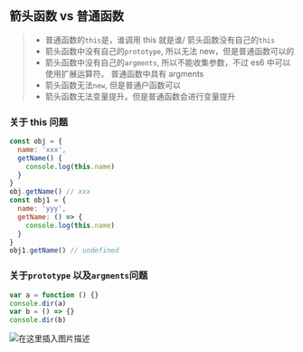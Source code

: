 ## 箭头函数 vs 普通函数

> - 普通函数的`this`是，谁调用 this 就是谁/ 箭头函数没有自己的`this`
> - 箭头函数中没有自己的`prototype`, 所以无法 new，但是普通函数可以的
> - 箭头函数中没有自己的`argments`, 所以不能收集参数，不过 es6 中可以使用扩展运算符。 普通函数中具有 argments
> - 箭头函数无法`new`, 但是普通户函数可以
> - 箭头函数无法变量提升。但是普通函数会进行变量提升

### 关于 this 问题

```js
const obj = {
  name: 'xxx',
  getName() {
    console.log(this.name)
  }
}
obj.getName() // xxx
const obj1 = {
  name: 'yyy',
  getName: () => {
    console.log(this.name)
  }
}
obj1.getName() // undefined
```

### 关于`prototype` 以及`argments`问题

```js
var a = function () {}
console.dir(a)
var b = () => {}
console.dir(b)
```

![在这里插入图片描述](https://img-blog.csdnimg.cn/60025d150fb74cdcae00826f18e52aac.png)
